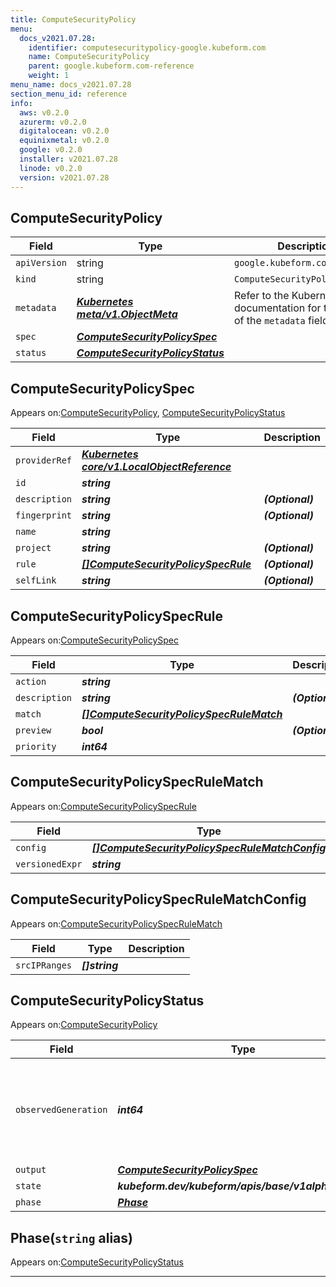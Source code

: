 ```yaml
---
title: ComputeSecurityPolicy
menu:
  docs_v2021.07.28:
    identifier: computesecuritypolicy-google.kubeform.com
    name: ComputeSecurityPolicy
    parent: google.kubeform.com-reference
    weight: 1
menu_name: docs_v2021.07.28
section_menu_id: reference
info:
  aws: v0.2.0
  azurerm: v0.2.0
  digitalocean: v0.2.0
  equinixmetal: v0.2.0
  google: v0.2.0
  installer: v2021.07.28
  linode: v0.2.0
  version: v2021.07.28
---
```


## ComputeSecurityPolicy
| Field | Type | Description |
| ------ | ----- | ----------- |
| `apiVersion` | string | `google.kubeform.com/v1alpha1` |
|    `kind` | string | `ComputeSecurityPolicy` |
| `metadata` | ***[Kubernetes meta/v1.ObjectMeta](https://v1-18.docs.kubernetes.io/docs/reference/generated/kubernetes-api/v1.18/#objectmeta-v1-meta)***|Refer to the Kubernetes API documentation for the fields of the `metadata` field.|
| `spec` | ***[ComputeSecurityPolicySpec](#computesecuritypolicyspec)***||
| `status` | ***[ComputeSecurityPolicyStatus](#computesecuritypolicystatus)***||
## ComputeSecurityPolicySpec

Appears on:[ComputeSecurityPolicy](#computesecuritypolicy), [ComputeSecurityPolicyStatus](#computesecuritypolicystatus)

| Field | Type | Description |
| ------ | ----- | ----------- |
| `providerRef` | ***[Kubernetes core/v1.LocalObjectReference](https://v1-18.docs.kubernetes.io/docs/reference/generated/kubernetes-api/v1.18/#localobjectreference-v1-core)***||
| `id` | ***string***||
| `description` | ***string***| ***(Optional)*** |
| `fingerprint` | ***string***| ***(Optional)*** |
| `name` | ***string***||
| `project` | ***string***| ***(Optional)*** |
| `rule` | ***[[]ComputeSecurityPolicySpecRule](#computesecuritypolicyspecrule)***| ***(Optional)*** |
| `selfLink` | ***string***| ***(Optional)*** |
## ComputeSecurityPolicySpecRule

Appears on:[ComputeSecurityPolicySpec](#computesecuritypolicyspec)

| Field | Type | Description |
| ------ | ----- | ----------- |
| `action` | ***string***||
| `description` | ***string***| ***(Optional)*** |
| `match` | ***[[]ComputeSecurityPolicySpecRuleMatch](#computesecuritypolicyspecrulematch)***||
| `preview` | ***bool***| ***(Optional)*** |
| `priority` | ***int64***||
## ComputeSecurityPolicySpecRuleMatch

Appears on:[ComputeSecurityPolicySpecRule](#computesecuritypolicyspecrule)

| Field | Type | Description |
| ------ | ----- | ----------- |
| `config` | ***[[]ComputeSecurityPolicySpecRuleMatchConfig](#computesecuritypolicyspecrulematchconfig)***||
| `versionedExpr` | ***string***||
## ComputeSecurityPolicySpecRuleMatchConfig

Appears on:[ComputeSecurityPolicySpecRuleMatch](#computesecuritypolicyspecrulematch)

| Field | Type | Description |
| ------ | ----- | ----------- |
| `srcIPRanges` | ***[]string***||
## ComputeSecurityPolicyStatus

Appears on:[ComputeSecurityPolicy](#computesecuritypolicy)

| Field | Type | Description |
| ------ | ----- | ----------- |
| `observedGeneration` | ***int64***| ***(Optional)*** Resource generation, which is updated on mutation by the API Server.|
| `output` | ***[ComputeSecurityPolicySpec](#computesecuritypolicyspec)***| ***(Optional)*** |
| `state` | ***kubeform.dev/kubeform/apis/base/v1alpha1.State***| ***(Optional)*** |
| `phase` | ***[Phase](#phase)***| ***(Optional)*** |
## Phase(`string` alias)

Appears on:[ComputeSecurityPolicyStatus](#computesecuritypolicystatus)

---
